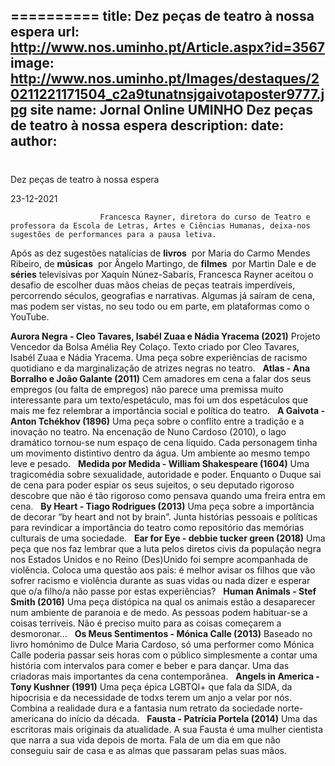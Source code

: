 ==========
 title: Dez peças de teatro à nossa espera
url: http://www.nos.uminho.pt/Article.aspx?id=3567
image: http://www.nos.uminho.pt/Images/destaques/20211221171504_c2a9tunatnsjgaivotaposter9777.jpg
site name: Jornal Online UMINHO Dez peças de teatro à nossa espera
description: 
date: 
author: 
 --- 
# 

Dez peças de teatro à nossa espera

23-12-2021

                        Francesca Rayner, diretora do curso de Teatro e professora da Escola de Letras, Artes e Ciências Humanas, deixa-nos sugestões de performances para a pausa letiva.

Após as dez sugestões natalícias de **livros**  por Maria do Carmo Mendes Ribeiro, de **músicas**  por Ângelo Martingo, de **filmes**  por Martin Dale e de **séries**  televisivas por Xaquín Núnez-Sabarís, Francesca Rayner aceitou o desafio de escolher duas mãos cheias de peças teatrais imperdíveis, percorrendo séculos, geografias e narrativas. Algumas já saíram de cena, mas podem ser vistas, no seu todo ou em parte, em plataformas como o YouTube.

**Aurora Negra - Cleo Tavares, Isabél Zuaa e Nádia Yracema (2021)** 
Projeto Vencedor da Bolsa Amélia Rey Colaço. Texto criado por Cleo Tavares, Isabél Zuaa e Nádia Yracema. Uma peça sobre experiências de racismo quotidiano e da marginalização de atrizes negras no teatro.
 
**Atlas - Ana Borralho e João Galante (2011)** 
Cem amadores em cena a falar dos seus empregos (ou falta de empregos) não parece uma premissa muito interessante para um texto/espetáculo, mas foi um dos espetáculos que mais me fez relembrar a importância social e política do teatro.
 
**A Gaivota - Anton Tchékhov (1896)** 
Uma peça sobre o conflito entre a tradição e a inovação no teatro. Na encenação de Nuno Cardoso (2010), o lago dramático tornou-se num espaço de cena líquido. Cada personagem tinha um movimento distintivo dentro da água. Um ambiente ao mesmo tempo leve e pesado.
 
**Medida por Medida - William Shakespeare (1604)** 
Uma tragicomédia sobre sexualidade, autoridade e poder. Enquanto o Duque sai de cena para poder espiar os seus sujeitos, o seu deputado rigoroso descobre que não é tão rigoroso como pensava quando uma freira entra em cena.
 
**By Heart - Tiago Rodrigues (2013)** 
Uma peça sobre a importância de decorar “by heart and not by brain”. Junta histórias pessoais e políticas para revindicar a importância do teatro como repositório das memórias culturais de uma sociedade.
 
**Ear for Eye - debbie tucker green (2018)** 
Uma peça que nos faz lembrar que a luta pelos diretos civis da população negra nos Estados Unidos e no Reino (Des)Unido foi sempre acompanhada de violência. Coloca uma questão aos pais: é melhor avisar os filhos que vão sofrer racismo e violência durante as suas vidas ou nada dizer e esperar que o/a filho/a não passe por estas experiências?
 
**Human Animals - Stef Smith (2016)** 
Uma peça distópica na qual os animais estão a desaparecer num ambiente de paranoia e de medo. As pessoas podem habituar-se a coisas terríveis. Não é preciso muito para as coisas começarem a desmoronar...
 
**Os Meus Sentimentos - Mónica Calle (2013)** 
Baseado no livro homónimo de Dulce Maria Cardoso, só uma performer como Mónica Calle poderia passar seis horas com o público simplesmente a contar uma história com intervalos para comer e beber e para dançar. Uma das criadoras mais importantes da cena contemporânea.
 
**Angels in America - Tony Kushner (1991)** 
Uma peça épica LGBTQI+ que fala da SIDA, da hipocrisia e da necessidade de todxs terem um anjo a velar por nós. Combina a realidade dura e a fantasia num retrato da sociedade norte-americana do início da década.
 
**Fausta - Patrícia Portela (2014)** 
Uma das escritoras mais originais da atualidade. A sua Fausta é uma mulher cientista que narra a sua vida depois de morta. Fala de um dia em que não conseguiu sair de casa e as almas que passaram pelas suas mãos.


